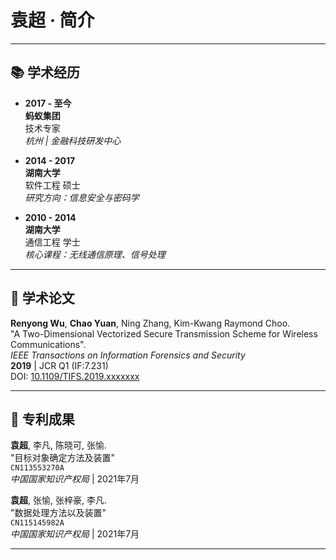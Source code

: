 # 袁超 · 简介

---

## 📚 学术经历

- **2017 - 至今**  
  **蚂蚁集团**  
  技术专家  
  _杭州 | 金融科技研发中心_

- **2014 - 2017**  
  **湖南大学**  
  软件工程 硕士  
  _研究方向：信息安全与密码学_

- **2010 - 2014**  
  **湖南大学**  
  通信工程 学士  
  _核心课程：无线通信原理、信号处理_

---

## 📄 学术论文

**Renyong Wu**, **Chao Yuan**, Ning Zhang, Kim-Kwang Raymond Choo.  
"A Two-Dimensional Vectorized Secure Transmission Scheme for Wireless Communications".  
*IEEE Transactions on Information Forensics and Security*  
**2019** | JCR Q1 (IF:7.231)  
DOI: [10.1109/TIFS.2019.xxxxxxx](https://ieeexplore.ieee.org/document/8907877)

---

## 📜 专利成果

**袁超**, 李凡, 陈晓可, 张愉.  
"目标对象确定方法及装置"  
`CN113553270A`  
_中国国家知识产权局_ | 2021年7月  

**袁超**, 张愉, 张梓豪, 李凡.  
"数据处理方法以及装置"  
`CN115145982A`  
_中国国家知识产权局_ | 2021年7月  

---
